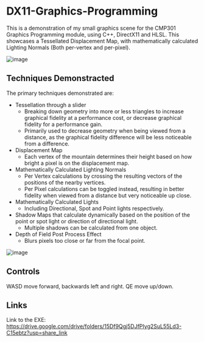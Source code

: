 # DX11-Graphics-Programming

This is a demonstration of my small graphics scene for the CMP301 Graphics Programming module, using C++, DirectX11 and HLSL. This showcases a Tessellated Displacement Map, with mathematically calculated Lighting Normals (Both per-vertex and per-pixel).

![image](https://user-images.githubusercontent.com/78039370/213821361-5cc9ca1d-2474-49ad-87a4-ff8caa419cc6.png)

## Techniques Demonstracted
The primary techniques demonstrated are:
- Tessellation through a slider
  - Breaking down geometry into more or less triangles to increase graphical fidelity at a performance cost, or decrease graphical fidelity for a performance gain.
  - Primarily used to decrease geometry when being viewed from a distance, as the graphical fidelity difference will be less noticeable from a difference.
- Displacement Map
  - Each vertex of the mountain determines their height based on how bright a pixel is on the displacement map.
- Mathematically Calculated Lighting Normals
  - Per Vertex calculations by crossing the resulting vectors of the positions of the nearby vertices.
  - Per Pixel calculations can be toggled instead, resulting in better fidelity when viewed from a distance but very noticeable up close.
- Mathematically Calculated Lights
  - Including Directional, Spot and Point lights respectively.
- Shadow Maps that calculate dynamically based on the position of the point or spot light or direction of directional light.
  - Multiple shadows can be calculated from one object.  
- Depth of Field Post Process Effect
  - Blurs pixels too close or far from the focal point.

![image](https://user-images.githubusercontent.com/78039370/213821440-fb325804-a647-4da5-801b-4cd64b5d793f.png)

## Controls
WASD move forward, backwards left and right.
QE   move up/down.

## Links
Link to the EXE: https://drive.google.com/drive/folders/15Df9Qgj5DJfPIyg2SuL55Ld3-C15ebtz?usp=share_link


